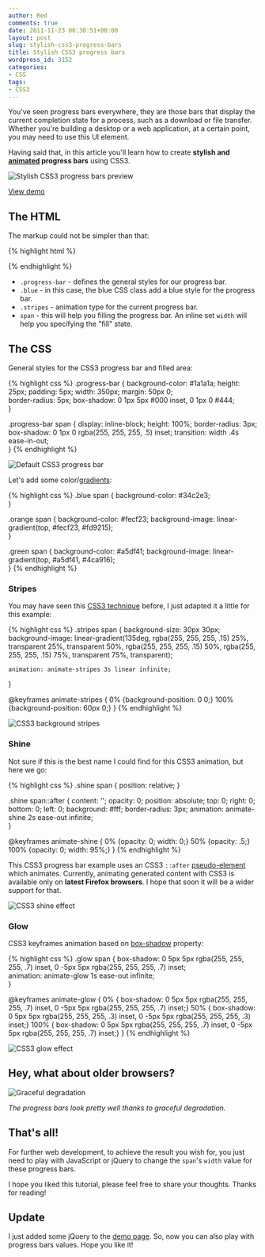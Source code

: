 ```yaml
---
author: Red
comments: true
date: 2011-11-23 06:30:51+00:00
layout: post
slug: stylish-css3-progress-bars
title: Stylish CSS3 progress bars
wordpress_id: 3152
categories:
- CSS
tags:
- CSS3
---
```


You've seen progress bars everywhere, they are those bars that display the current completion state for a process, such as a download or file transfer. Whether you're building a desktop or a web application, at a certain point, you may need to use this UI element.

Having said that, in this article you'll learn how to create **stylish and [animated](http://www.red-team-design.com/css3-animated-dropdown-menu) progress bars** using CSS3.

![Stylish CSS3 progress bars preview](http://www.red-team-design.com/wp-content/uploads/2011/11/stylish-css3-progress-bars.png)

<!-- more -->

[View demo](http://www.red-team-design.com/wp-content/uploads/2011/11/css3-slick-progress-bars-demo.html)

## The HTML

The markup could not be simpler than that: 
    
{% highlight html %}
<div class="progress-bar blue stripes">
    <span style="width: 40%"></span>
</div>
{% endhighlight %}
	
  * `.progress-bar` - defines the general styles for our progress bar.	
  * `.blue` - in this case, the blue CSS class add a blue style for the progress bar.	
  * `.stripes` - animation type for the current progress bar.	
  * `span` - this will help you filling the progress bar. An inline set `width` will help you specifying the "fill" state.

## The CSS

General styles for the CSS3 progress bar and filled area:    

{% highlight css %}
.progress-bar {
    background-color: #1a1a1a;
    height: 25px;
    padding: 5px;
    width: 350px;
    margin: 50px 0;         
    border-radius: 5px;
    box-shadow: 0 1px 5px #000 inset, 0 1px 0 #444;           
}

.progress-bar span {
    display: inline-block;
    height: 100%;
    border-radius: 3px;
    box-shadow: 0 1px 0 rgba(255, 255, 255, .5) inset;
    transition: width .4s ease-in-out;    
}
{% endhighlight %} 

![Default CSS3 progress bar](http://www.red-team-design.com/wp-content/uploads/2011/11/css3-progress-bar-default.png)

Let's add some color/[gradients](http://www.red-team-design.com/css-gradients-quick-tutorial):

{% highlight css %}
.blue span {
    background-color: #34c2e3;   
}

.orange span {
      background-color: #fecf23;
      background-image: linear-gradient(top, #fecf23, #fd9215);  
}   

.green span {
      background-color: #a5df41;
      background-image: linear-gradient(top, #a5df41, #4ca916);  
}
{% endhighlight %}

### Stripes

You may have seen this [CSS3 technique](http://www.red-team-design.com/cool-notification-messages-with-css3-jquery) before, I just adapted it a little for this example:
    
{% highlight css %}
.stripes span {
    background-size: 30px 30px;
    background-image: linear-gradient(135deg, rgba(255, 255, 255, .15) 25%, transparent 25%,
                        transparent 50%, rgba(255, 255, 255, .15) 50%, rgba(255, 255, 255, .15) 75%,
                        transparent 75%, transparent);            
    
    animation: animate-stripes 3s linear infinite;             
}

@keyframes animate-stripes {
    0% {background-position: 0 0;} 100% {background-position: 60px 0;}
}
{% endhighlight %}

![CSS3 background stripes](http://www.red-team-design.com/wp-content/uploads/2011/11/css3-progress-bar-stripes.png)

### Shine

Not sure if this is the best name I could find for this CSS3 animation, but here we go:

{% highlight css %}
.shine span {
    position: relative;
}

.shine span::after {
    content: '';
    opacity: 0;
    position: absolute;
    top: 0;
    right: 0;
    bottom: 0;
    left: 0;
    background: #fff;
    border-radius: 3px;
    animation: animate-shine 2s ease-out infinite;             
}

@keyframes animate-shine {
    0% {opacity: 0; width: 0;}
    50% {opacity: .5;}
    100% {opacity: 0; width: 95%;}
}
{% endhighlight %}

This CSS3 progress bar example uses an CSS3 `::after` [pseudo-element](http://www.red-team-design.com/before-after-pseudo-elements) which animates. Currently, animating generated content with CSS3 is available only on **latest Firefox browsers**. I hope that soon it will be a wider support for that.

![CSS3 shine effect](http://www.red-team-design.com/wp-content/uploads/2011/11/css3-progress-bar-shine.png)

### Glow

CSS3 keyframes animation based on [box-shadow](http://www.red-team-design.com/how-to-create-slick-effects-with-css3-box-shadow) property:

{% highlight css %}
.glow span {
    box-shadow: 0 5px 5px rgba(255, 255, 255, .7) inset, 0 -5px 5px rgba(255, 255, 255, .7) inset;    
    animation: animate-glow 1s ease-out infinite;          
}

@keyframes animate-glow {
 0% { box-shadow: 0 5px 5px rgba(255, 255, 255, .7) inset, 0 -5px 5px rgba(255, 255, 255, .7) inset;} 
 50% { box-shadow: 0 5px 5px rgba(255, 255, 255, .3) inset, 0 -5px 5px rgba(255, 255, 255, .3) inset;} 
 100% { box-shadow: 0 5px 5px rgba(255, 255, 255, .7) inset, 0 -5px 5px rgba(255, 255, 255, .7) inset;}
 }
{% endhighlight %}

![CSS3 glow effect](http://www.red-team-design.com/wp-content/uploads/2011/11/css3-progress-bar-glow.png)

## Hey, what about older browsers?

![Graceful degradation](http://www.red-team-design.com/wp-content/uploads/2011/11/progress-bars-older-browsers.png)

_The progress bars look pretty well thanks to graceful degradation._

## That's all!

For further web development, to achieve the result you wish for, you just need to play with JavaScript or jQuery to change the `span`'s `width` value for these progress bars.

I hope you liked this tutorial, please feel free to share your thoughts. Thanks for reading!

## Update


I just added some jQuery to the [demo page](http://www.red-team-design.com/wp-content/uploads/2011/11/css3-slick-progress-bars-demo.html). So, now you can also play with progress bars values. Hope you like it!